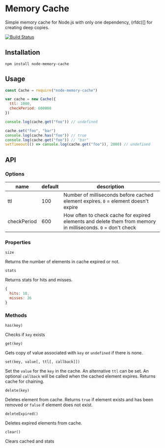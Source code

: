 # Memory Cache

Simple memory cache for Node.js with only one dependency, (rfdc)[] for creating deep copies.

[![Build Status](https://travis-ci.org/lagasi/node-memory-cache.svg?branch=master)](https://travis-ci.org/lagasi/node-memory-cache)

## Installation

```npm install node-memory-cache```

## Usage

```javascript
const Cache = require("node-memory-cache")

var cache = new Cache({
  ttl: 1000,
  checkPeriod: 600000
})

console.log(cache.get("foo")) // undefined

cache.set("foo", "bar")
console.log(cache.has("foo")) // true
console.log(cache.get("foo")) // "bar"
setTimeout(() => console.log(cache.get("foo")), 2000) // undefined

```

## API

### Options

| name         | default | description |
| ----         | ------- | ------------|
| ttl          | 100     | Number of milliseconds before cached element expires. `0` = element doesn't expire |
| checkPeriod  | 600     | How often to check cache for expired elements and delete them from memory in milliseconds. `0` = don't check |


### Properties

` size `

Returns the number of elements in cache expired or not.

` stats `

Returns stats for hits and misses.

```javascript
{
  hits: 18,
  misses: 26
}
```

### Methods

` has(key) `

Checks if `key` exists

` get(key) `

Gets copy of value associated with `key` or `undefined` if there is none.

` set(key, value[, ttl[, callback]]) `

Set the `value` for the `key` in the cache. An alternative `ttl` can be set. An optional `callback` will be called when the cached element expires. Returns cache for chaining.

` delete(key) `

Deletes element from cache. Returns `true` if element exists and has been removed or `false` if element does not exist.

` deleteExpired() `

Deletes expired elements from cache.

` clear() `

Clears cached and stats
